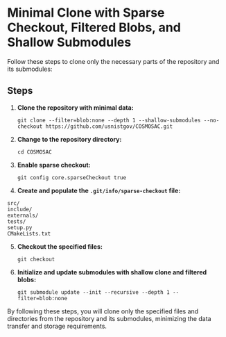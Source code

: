 # Minimal Clone with Sparse Checkout, Filtered Blobs, and Shallow Submodules
Follow these steps to clone only the necessary parts of the repository and its submodules:

## Steps

1. **Clone the repository with minimal data:**

    ```
    git clone --filter=blob:none --depth 1 --shallow-submodules --no-checkout https://github.com/usnistgov/COSMOSAC.git
    ```

2. **Change to the repository directory:**

    ```
    cd COSMOSAC
    ```

3. **Enable sparse checkout:**

    ```
    git config core.sparseCheckout true
    ```

4. **Create and populate the `.git/info/sparse-checkout` file:**
```
src/
include/
externals/
tests/
setup.py
CMakeLists.txt
```

5. **Checkout the specified files:**

    ```
    git checkout
    ```

6. **Initialize and update submodules with shallow clone and filtered blobs:**

    ```
    git submodule update --init --recursive --depth 1 --filter=blob:none
    ```

By following these steps, you will clone only the specified files and directories from the repository and its submodules, minimizing the data transfer and storage requirements.
